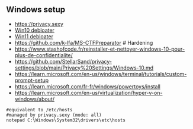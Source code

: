 ## Windows setup

- https://privacy.sexy
- [Win10 debloater](https://github.com/Sycnex/Windows10Debloater)
- [Win11 debloater](https://github.com/Raphire/Win11Debloat)
- https://github.com/k-lfa/MS-CTFPreparator			# Hardening
- https://www.stashofcode.fr/reinstaller-et-nettoyer-windows-10-pour-plus-de-confidentialite/
- https://github.com/StellarSand/privacy-settings/blob/main/Privacy%20Settings/Windows-10.md
- https://learn.microsoft.com/en-us/windows/terminal/tutorials/custom-prompt-setup
- https://learn.microsoft.com/fr-fr/windows/powertoys/install
- https://learn.microsoft.com/en-us/virtualization/hyper-v-on-windows/about/

```
#equivalent to /etc/hosts
#managed by privacy.sexy (mode: all)
notepad C:\Windows\System32\drivers\etc\hosts
```
